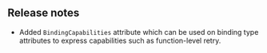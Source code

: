 ## Release notes
<!-- Please add your release notes in the following format:
- My change description (#PR/#issue)
-->
- Added `BindingCapabilities` attribute which can be used on binding type attributes to express capabilities such as function-level retry.
